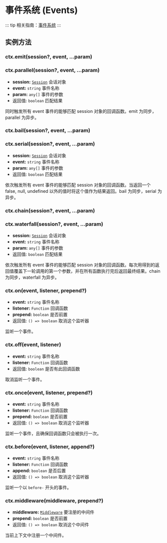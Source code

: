 # 事件系统 (Events)

::: tip
相关指南：[事件系统](../../guide/basic/events.md)
:::

## 实例方法

### ctx.emit(session?, event, ...param)
### ctx.parallel(session?, event, ...param)

- **session:** [`Session`](../core/session.md) 会话对象
- **event:** `string` 事件名称
- **param:** `any[]` 事件的参数
- 返回值: `boolean` 匹配结果

同时触发所有 event 事件的能够匹配 session 对象的回调函数。emit 为同步，parallel 为异步。

### ctx.bail(session?, event, ...param)
### ctx.serial(session?, event, ...param)

- **session:** [`Session`](../core/session.md) 会话对象
- **event:** `string` 事件名称
- **param:** `any[]` 事件的参数
- 返回值: `boolean` 匹配结果

依次触发所有 event 事件的能够匹配 session 对象的回调函数。当返回一个 false, null, undefined 以外的值时将这个值作为结果返回。bail 为同步，serial 为异步。

### ctx.chain(session?, event, ...param) <Badge text="beta" type="warning"/>
### ctx.waterfall(session?, event, ...param) <Badge text="beta" type="warning"/>

- **session:** [`Session`](../core/session.md) 会话对象
- **event:** `string` 事件名称
- **param:** `any[]` 事件的参数
- 返回值: `boolean` 匹配结果

依次触发所有 event 事件的能够匹配 session 对象的回调函数。每次用得到的返回值覆盖下一轮调用的第一个参数，并在所有函数执行完后返回最终结果。chain 为同步，waterfall 为异步。

### ctx.on(event, listener, prepend?)

- **event:** `string` 事件名称
- **listener:** `Function` 回调函数
- **prepend:** `boolean` 是否前置
- 返回值: `() => boolean` 取消这个监听器

监听一个事件。

### ctx.off(event, listener)

- **event:** `string` 事件名称
- **listener:** `Function` 回调函数
- 返回值: `boolean` 是否有此回调函数

取消监听一个事件。

### ctx.once(event, listener, prepend?)

- **event:** `string` 事件名称
- **listener:** `Function` 回调函数
- **prepend:** `boolean` 是否前置
- 返回值: `() => boolean` 取消这个监听器

监听一个事件，且确保回调函数只会被执行一次。

### ctx.before(event, listener, append?)

- **event:** `string` 事件名称
- **listener:** `Function` 回调函数
- **append:** `boolean` 是否后置
- 返回值: `() => boolean` 取消这个监听器

监听一个以 `before-` 开头的事件。

### ctx.middleware(middleware, prepend?)

- **middleware:** [`Middleware`](../../guide/basic/middleware.md#使用中间件) 要注册的中间件
- **prepend:** `boolean` 是否前置
- 返回值: `() => boolean` 取消这个中间件

当前上下文中注册一个中间件。
